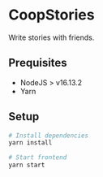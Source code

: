 # CoopStories

Write stories with friends.

## Prequisites

- NodeJS > v16.13.2
- Yarn

## Setup

```bash
# Install dependencies
yarn install

# Start frontend
yarn start
```